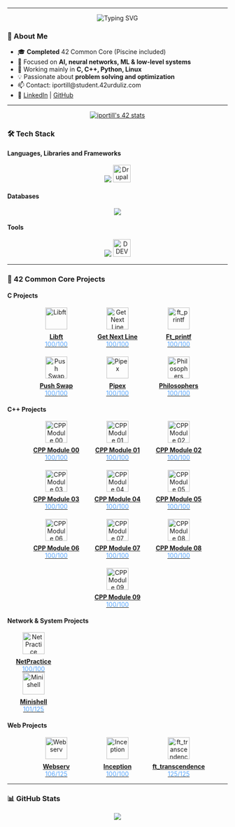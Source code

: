 <hr>
<p align="center">
  <img src="https://readme-typing-svg.herokuapp.com?font=Fira+Code&size=24&duration=3000&pause=1000&color=0A66C2&center=true&vCenter=true&width=500&height=120&lines=Hi+there!+I'm+Iker+%F0%9F%91%8B;AI+focused+developer+from+Bilbao;42+Urduliz+graduate+%F0%9F%8E%93;C%2C+Python+%26+Low-Level+enthusiast" alt="Typing SVG" />
</p>

<h3>🧠 About Me</h3>
<ul>
  <li>🎓 <strong>Completed</strong> 42 Common Core (Piscine included)</li>
  <li>🤖 Focused on <strong>AI, neural networks, ML & low-level systems</strong></li>
  <li>🧰 Working mainly in <strong>C, C++, Python, Linux</strong></li>
  <li>💡 Passionate about <strong>problem solving and optimization</strong></li>
  <li>📫 Contact: iportill@student.42urduliz.com</li>
  <li>🔗 <a href="https://www.linkedin.com/in/iker-portillo/">LinkedIn</a> | <a href="https://github.com/Iportill2">GitHub</a></li>
</ul>


<hr>
  <p align="center">
      <a href="https://github.com/oakoudad/badge42"><img src="https://badge.mediaplus.ma/darkblue/iportill?1337Badge=off&UM6P=off" alt="iportill's 42 stats" /></a>
    </p>


<h3>🛠️ Tech Stack</h3>

<h4>Languages, Libraries and Frameworks</h4>
<p align="center">
  <img src="https://skillicons.dev/icons?i=c,cpp,python,js,html,css,bootstrap,wordpress,php" />
  <img src="https://cdn.simpleicons.org/drupal/0678BE" height="40" alt="Drupal" />
</p>

<h4>Databases</h4>
<p align="center">
  <img src="https://skillicons.dev/icons?i=mysql,postgresql" />
</p>

<h4>Tools</h4>
<p align="center">
  <img src="https://skillicons.dev/icons?i=git,github,vscode,docker,postman,linux,bash" />
  <img src="https://www.drupal.org/files/styles/grid-2-2x-square/public/announcements/DDEV.png?itok=6wqhC_DG" height="40" alt="DDEV" />
</p>

<hr>

<h3>🚀 42 Common Core Projects</h3>

<h4>C Projects</h4>
 <div >  
      <div style="display: flex; flex-wrap: wrap; justify-content: center; gap: 20px;">
        <div style="text-align: center; width: 120px;">
          <a href="https://github.com/Iportill2/libft" title="Libft">
            <img src="https://www.pngitem.com/pimgs/m/370-3705199_winrar-png-transparent-png.png" width="50" height="50" alt="Libft" style="margin-bottom: 8px;"><br>
            <strong>Libft</strong><br>
            <span style="color: #58a6ff;">100/100</span>
          </a>
        </div>
        <div style="text-align: center; width: 120px;">
          <a href="https://github.com/Iportill2/GetNextLine" title="Get Next Line">
            <img src="https://cdn.simpleicons.org/readthedocs/8CA1AF" width="50" height="50" alt="Get Next Line" style="margin-bottom: 8px;"><br>
            <strong>Get Next Line</strong><br>
            <span style="color: #58a6ff;">100/100</span>
          </a>
        </div>
        <div style="text-align: center; width: 120px;">
          <a href="https://github.com/Iportill2/ft_printf" title="ft_printf">
            <img src="https://cdn.simpleicons.org/codersrank/67A4AC" width="50" height="50" alt="ft_printf" style="margin-bottom: 8px;"><br>
            <strong>Ft_printf</strong><br>
            <span style="color: #58a6ff;">100/100</span>
          </a>
        </div>
        <div style="text-align: center; width: 120px;">
          <a href="https://github.com/Iportill2/push-swap" title="Push Swap">
            <img src="https://media.licdn.com/dms/image/v2/C5612AQGNzar_QlAhWw/article-cover_image-shrink_720_1280/article-cover_image-shrink_720_1280/0/1582236773808?e=2147483647&v=beta&t=JmQzXS59yQuMWFDvrKYfdeczaDh0PticJwvn0kw-rSg" width="50" height="50" alt="Push Swap" style="margin-bottom: 8px;"><br>
            <strong>Push Swap</strong><br>
            <span style="color: #58a6ff;">100/100</span>
          </a>
        </div>
        <div style="text-align: center; width: 120px;">
          <a href="https://github.com/Iportill2/pipex" title="Pipex">
            <img src="https://i.pinimg.com/474x/55/17/95/5517950a555dc8294869785c12c9e124.jpg" width="50" height="50" alt="Pipex" style="margin-bottom: 8px;"><br>
            <strong>Pipex</strong><br>
            <span style="color: #58a6ff;">100/100</span>
          </a>
        </div>
        <div style="text-align: center; width: 120px;">
          <a href="https://github.com/Iportill2/Philosophers" title="Philosophers">
            <img src="https://img.freepik.com/premium-psd/spaghetti-fork_162378-7039.jpg" width="50" height="50" alt="Philosophers" style="margin-bottom: 8px;"><br>
            <strong>Philosophers</strong><br>
            <span style="color: #58a6ff;">100/100</span>
          </a>
        </div>
      </div>
    </div>

<h4>C++ Projects</h4>
<div style="display: flex; flex-wrap: wrap; justify-content: center; gap: 20px;">
  <div style="text-align: center; width: 120px;">
    <a href="https://github.com/Iportill2/CPP00" title="CPP Module 00">
      <img src="https://cdn.simpleicons.org/cplusplus/00599C" width="50" height="50" alt="CPP Module 00" style="margin-bottom: 8px;"><br>
      <strong>CPP Module 00</strong><br>
      <span style="color: #58a6ff;">100/100</span>
    </a>
  </div>
  <div style="text-align: center; width: 120px;">
    <a href="https://github.com/Iportill2/CPP01" title="CPP Module 01">
      <img src="https://cdn.simpleicons.org/cplusplus/00599C" width="50" height="50" alt="CPP Module 01" style="margin-bottom: 8px;"><br>
      <strong>CPP Module 01</strong><br>
      <span style="color: #58a6ff;">100/100</span>
    </a>
  </div>
  <div style="text-align: center; width: 120px;">
    <a href="https://github.com/Iportill2/CPP02" title="CPP Module 02">
      <img src="https://cdn.simpleicons.org/cplusplus/00599C" width="50" height="50" alt="CPP Module 02" style="margin-bottom: 8px;"><br>
      <strong>CPP Module 02</strong><br>
      <span style="color: #58a6ff;">100/100</span>
    </a>
  </div>
  <div style="text-align: center; width: 120px;">
    <a href="https://github.com/Iportill2/CPP03" title="CPP Module 03">
      <img src="https://cdn.simpleicons.org/cplusplus/00599C" width="50" height="50" alt="CPP Module 03" style="margin-bottom: 8px;"><br>
      <strong>CPP Module 03</strong><br>
      <span style="color: #58a6ff;">100/100</span>
    </a>
  </div>
  <div style="text-align: center; width: 120px;">
    <a href="https://github.com/Iportill2/CPP04" title="CPP Module 04">
      <img src="https://cdn.simpleicons.org/cplusplus/00599C" width="50" height="50" alt="CPP Module 04" style="margin-bottom: 8px;"><br>
      <strong>CPP Module 04</strong><br>
      <span style="color: #58a6ff;">100/100</span>
    </a>
  </div>
  <div style="text-align: center; width: 120px;">
    <a href="https://github.com/Iportill2/CPP05" title="CPP Module 05">
      <img src="https://cdn.simpleicons.org/cplusplus/00599C" width="50" height="50" alt="CPP Module 05" style="margin-bottom: 8px;"><br>
      <strong>CPP Module 05</strong><br>
      <span style="color: #58a6ff;">100/100</span>
    </a>
  </div>
  <div style="text-align: center; width: 120px;">
    <a href="https://github.com/Iportill2/CPP06" title="CPP Module 06">
      <img src="https://cdn.simpleicons.org/cplusplus/00599C" width="50" height="50" alt="CPP Module 06" style="margin-bottom: 8px;"><br>
      <strong>CPP Module 06</strong><br>
      <span style="color: #58a6ff;">100/100</span>
    </a>
  </div>
  <div style="text-align: center; width: 120px;">
    <a href="https://github.com/Iportill2/CPP07" title="CPP Module 07">
      <img src="https://cdn.simpleicons.org/cplusplus/00599C" width="50" height="50" alt="CPP Module 07" style="margin-bottom: 8px;"><br>
      <strong>CPP Module 07</strong><br>
      <span style="color: #58a6ff;">100/100</span>
    </a>
  </div>
  <div style="text-align: center; width: 120px;">
    <a href="https://github.com/Iportill2/CPP08" title="CPP Module 08">
      <img src="https://cdn.simpleicons.org/cplusplus/00599C" width="50" height="50" alt="CPP Module 08" style="margin-bottom: 8px;"><br>
      <strong>CPP Module 08</strong><br>
      <span style="color: #58a6ff;">100/100</span>
    </a>
  </div>
  <div style="text-align: center; width: 120px;">
    <a href="https://github.com/Iportill2/CPP09" title="CPP Module 09">
      <img src="https://cdn.simpleicons.org/cplusplus/00599C" width="50" height="50" alt="CPP Module 09" style="margin-bottom: 8px;"><br>
      <strong>CPP Module 09</strong><br>
      <span style="color: #58a6ff;">100/100</span>
    </a>
  </div>
</div>

<h4>Network & System Projects</h4>

  <div style="text-align: center; width: 120px;">
    <a href="https://github.com/Iportill2/NetPractice" title="NetPractice">
      <img src="https://imgs.search.brave.com/ULBO7b1PKIYpxaCQAA5eGc70LaKk9pkAAlkaveTX9lA/rs:fit:500:0:1:0/g:ce/aHR0cHM6Ly93d3cu/Y2l0eXBuZy5jb20v/cHVibGljL3VwbG9h/ZHMvcHJldmlldy93/ZWItcGFnZS1pbnRl/cm5ldC1uZXR3b3Jr/LWJsdWUtaWNvbi10/cmFuc3BhcmVudC1w/bmctNzAxNzUxNjk0/OTc0MzQwdDI2bGV6/c2FzYy5wbmc" width="50" height="50" alt="NetPractice" style="margin-bottom: 8px;"><br>
      <strong>NetPractice</strong><br>
      <span style="color: #58a6ff;">100/100</span>
    </a>
  </div>
  <div style="text-align: center; width: 120px;">
    <a href="https://github.com/Iportill2/minishell-main" title="Minishell">
      <img src="https://cdn.simpleicons.org/gnubash/4EAA25" width="50" height="50" alt="Minishell" style="margin-bottom: 8px;"><br>
      <strong>Minishell</strong><br>
      <span style="color: #58a6ff;">101/125</span>
    </a>
  </div>
</div>



<h4>Web Projects</h4>
<div style="display: flex; flex-wrap: wrap; justify-content: center; gap: 20px;">
  <div style="text-align: center; width: 120px;">
    <a href="https://github.com/Iportill2/WebServer" title="Webserv">
      <img src="https://cdn.simpleicons.org/nginx/009639" width="50" height="50" alt="Webserv" style="margin-bottom: 8px;"><br>
      <strong>Webserv</strong><br>
      <span style="color: #58a6ff;">106/125</span>
    </a>
  </div>
  <div style="text-align: center; width: 120px;">
    <a href="https://github.com/Iportill2/Inception" title="Inception">
      <img src="https://cdn.simpleicons.org/docker/2496ED" width="50" height="50" alt="Inception" style="margin-bottom: 8px;"><br>
      <strong>Inception</strong><br>
      <span style="color: #58a6ff;">100/100</span>
    </a>
  </div>
  <div style="text-align: center; width: 120px;">
    <a href="https://github.com/Iportill2/ft_transcendence" title="ft_transcendence">
      <img src="https://cdn.simpleicons.org/javascript/F7DF1E" width="50" height="50" alt="ft_transcendence" style="margin-bottom: 8px;"><br>
      <strong>ft_transcendence</strong><br>
      <span style="color: #58a6ff;">125/125</span>
    </a>
  </div>
</div>



<hr>

<h3>📊 GitHub Stats</h3>
<p align="center">
  <img src="https://github-readme-stats.vercel.app/api/top-langs/?username=Iportill2&layout=compact&theme=radical" />
</p>
